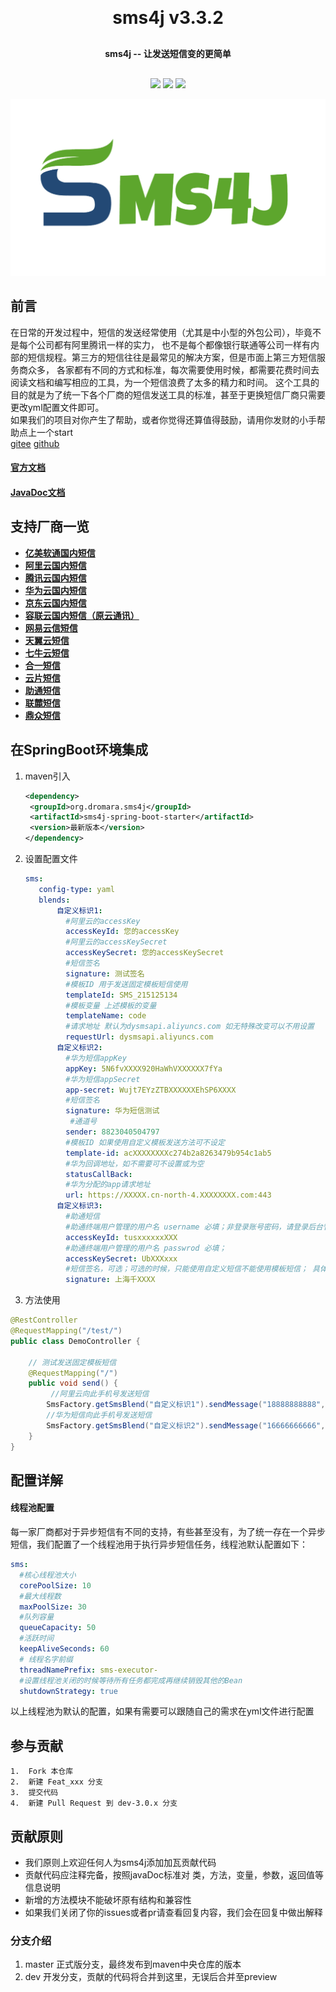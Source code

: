 <h1 align="center" style="margin: 30px 0 30px; font-weight: bold;">sms4j v3.3.2</h1>
<h4 align="center" style="margin: 30px 0 30px; font-weight: bold;">sms4j -- 让发送短信变的更简单</h4>
<p align="center">
<a href="https://gitee.com/dromara/sms4j/stargazers"><img src="https://gitee.com/dromara/sms4j/badge/star.svg?theme=gvp"></a>
<a href="https://gitee.com/dromara/sms4j/blob/master/LICENSE"><img src="https://img.shields.io/badge/license-Apache--2.0-green"></a>
<a href="https://gitee.com/dromara/sms4j"><img src="https://img.shields.io/badge/version-v3.3.2-blue"></a>
</p>
<img src="/public/logo.png">

## 前言

在日常的开发过程中，短信的发送经常使用（尤其是中小型的外包公司），毕竟不是每个公司都有阿里腾讯一样的实力，
也不是每个都像银行联通等公司一样有内部的短信规程。第三方的短信往往是最常见的解决方案，但是市面上第三方短信服务商众多，
各家都有不同的方式和标准，每次需要使用时候，都需要花费时间去阅读文档和编写相应的工具，为一个短信浪费了太多的精力和时间。
这个工具的目的就是为了统一下各个厂商的短信发送工具的标准，甚至于更换短信厂商只需要更改yml配置文件即可。  
如果我们的项目对你产生了帮助，或者你觉得还算值得鼓励，请用你发财的小手帮助点上一个start  
[gitee](https://gitee.com/dromara/sms4j)
[github](https://github.com/dromara/sms4j)

#### [官方文档](http://wind.kim)
#### [JavaDoc文档](https://apidoc.gitee.com/dromara/sms4j/)

## 支持厂商一览
- **[亿美软通国内短信](https://www.emay.cn/article949.html)**
- **[阿里云国内短信](https://www.aliyun.com/product/sms)**
- **[腾讯云国内短信](https://cloud.tencent.com/product/sms)**
- **[华为云国内短信](https://www.huaweicloud.com/product/msgsms.html)**
- **[京东云国内短信](https://www.jdcloud.com/cn/products/text-message)**
- **[容联云国内短信（原云通讯）](https://www.yuntongxun.com/sms/note-inform)**
- **[网易云信短信](https://netease.im/sms)**
- **[天翼云短信](https://www.ctyun.cn/products/10020341)**
- **[七牛云短信](https://www.qiniu.com/products/sms)**
- **[合一短信](https://unisms.apistd.com/)**
- **[云片短信](https://www.yunpian.com/product/domestic-sms)**
- **[助通短信](https://www.ztinfo.cn/products/sms)**
- **[联麓短信](https://console.shlianlu.com/#/document/smsDoc)**
- **[鼎众短信](http://demoapi.321sms.com:8201/index.html)**

## 在SpringBoot环境集成

1. maven引入
   
   ```xml
   <dependency>
    <groupId>org.dromara.sms4j</groupId>
    <artifactId>sms4j-spring-boot-starter</artifactId>
    <version>最新版本</version>
   </dependency>
   ```
2. 设置配置文件
   
   ```yaml
   sms:
      config-type: yaml
      blends:
          自定义标识1:
            #阿里云的accessKey
            accessKeyId: 您的accessKey
            #阿里云的accessKeySecret
            accessKeySecret: 您的accessKeySecret
            #短信签名
            signature: 测试签名
            #模板ID 用于发送固定模板短信使用
            templateId: SMS_215125134
            #模板变量 上述模板的变量
            templateName: code
            #请求地址 默认为dysmsapi.aliyuncs.com 如无特殊改变可以不用设置
            requestUrl: dysmsapi.aliyuncs.com
          自定义标识2:
            #华为短信appKey
            appKey: 5N6fvXXXX920HaWhVXXXXXX7fYa
            #华为短信appSecret
            app-secret: Wujt7EYzZTBXXXXXXEhSP6XXXX
            #短信签名
            signature: 华为短信测试
             #通道号
            sender: 8823040504797
            #模板ID 如果使用自定义模板发送方法可不设定
            template-id: acXXXXXXXXc274b2a8263479b954c1ab5
            #华为回调地址，如不需要可不设置或为空
            statusCallBack:
            #华为分配的app请求地址
            url: https://XXXXX.cn-north-4.XXXXXXXX.com:443
          自定义标识3:
            #助通短信
            #助通终端用户管理的用户名 username 必填；非登录账号密码，请登录后台管理地址进行查看：https://mix2.zthysms.com/login
            accessKeyId: tusxxxxxxXXX
            #助通终端用户管理的用户名 passwrod 必填；
            accessKeySecret: UbXXXxxx
            #短信签名，可选；可选的时候，只能使用自定义短信不能使用模板短信； 具体在这里查看审核过的短信签名：https://mix2.zthysms.com/index.html#/SignatureManagement
            signature: 上海千XXXX
   ```

3. 方法使用
   
```java
@RestController
@RequestMapping("/test/")
public class DemoController {

    // 测试发送固定模板短信
    @RequestMapping("/")
    public void send() {
         //阿里云向此手机号发送短信
        SmsFactory.getSmsBlend("自定义标识1").sendMessage("18888888888","123456");
        //华为短信向此手机号发送短信
        SmsFactory.getSmsBlend("自定义标识2").sendMessage("16666666666","000000");
    }
}
```


## 配置详解

#### 线程池配置

每一家厂商都对于异步短信有不同的支持，有些甚至没有，为了统一存在一个异步短信，我们配置了一个线程池用于执行异步短信任务，线程池默认配置如下：  

```yaml
sms:
  #核心线程池大小
  corePoolSize: 10
  #最大线程数
  maxPoolSize: 30
  #队列容量
  queueCapacity: 50
  #活跃时间
  keepAliveSeconds: 60
  # 线程名字前缀
  threadNamePrefix: sms-executor-
  #设置线程池关闭的时候等待所有任务都完成再继续销毁其他的Bean
  shutdownStrategy: true
```

以上线程池为默认的配置，如果有需要可以跟随自己的需求在yml文件进行配置


## 参与贡献
```
1.  Fork 本仓库
2.  新建 Feat_xxx 分支
3.  提交代码
4.  新建 Pull Request 到 dev-3.0.x 分支
```
## 贡献原则
- 我们原则上欢迎任何人为sms4j添加加瓦贡献代码
- 贡献代码应注释完备，按照javaDoc标准对 类，方法，变量，参数，返回值等信息说明
- 新增的方法模块不能破坏原有结构和兼容性
- 如果我们关闭了你的issues或者pr请查看回复内容，我们会在回复中做出解释

### 分支介绍
1. master 正式版分支，最终发布到maven中央仓库的版本
2. dev 开发分支，贡献的代码将合并到这里，无误后合并至preview
